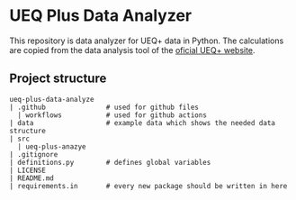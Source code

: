 # UEQ Plus Data Analyzer

This repository is data analyzer for UEQ+ data in Python. The calculations are copied from the 
data analysis tool of the [oficial UEQ+ website](https://ueqplus.ueq-research.org/).

## Project structure

```
ueq-plus-data-analyze
| .github               # used for github files
  | workflows           # used for github actions
| data                  # example data which shows the needed data structure
| src
  | ueq-plus-anazye
| .gitignore
| definitions.py        # defines global variables
| LICENSE               
| README.md
| requirements.in       # every new package should be written in here
```